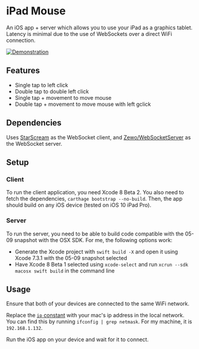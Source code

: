 # iPad Mouse
An iOS app + server which allows you to use your iPad as a graphics tablet. Latency is minimal due to the use of WebSockets over a direct WiFi connection.

[![Demonstration](https://img.youtube.com/vi/tTHTx4MMwg4/0.jpg)](https://www.youtube.com/watch?v=tTHTx4MMwg4 "iPad Mouse Demo")

## Features
- Single tap to left click
- Double tap to double left click
- Single tap + movement to move mouse
- Double tap + movement to move mouse with left gclick

## Dependencies
Uses [StarScream](https://github.com/daltoniam/Starscream) as the WebSocket client, and [Zewo/WebSocketServer](https://github.com/Zewo/WebSocketServer) as the WebSocket server.

## Setup
### Client
To run the client application, you need Xcode 8 Beta 2. You also need to fetch the dependencies, `carthage bootstrap --no-build`. Then, the app should build on any iOS device (tested on iOS 10 iPad Pro).

### Server
To run the server, you need to be able to build code compatible with the 05-09 snapshot with the OSX SDK. For me, the following options work:

- Generate the Xcode project with `swift build -X` and open it using Xcode 7.3.1 with the 05-09 snapshot selected
- Have Xcode 8 Beta 1 selected using `xcode-select` and run `xcrun --sdk macosx swift build` in the command line

## Usage
Ensure that both of your devices are connected to the same WiFi network.

Replace the [`ip` constant](https://github.com/Danappelxx/iPadMouse/blob/master/ipad-mouse-ios/ViewController.swift#L14) with your mac's ip address in the local network. You can find this by running `ifconfig | grep netmask`. For my machine, it is `192.168.1.132`.

Run the iOS app on your device and wait for it to connect.

